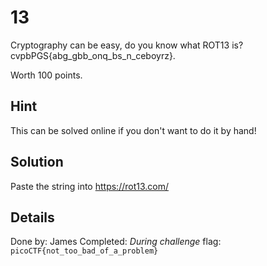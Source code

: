 # 13
Cryptography can be easy, do you know what ROT13 is? cvpbPGS{abg_gbb_onq_bs_n_ceboyrz}.

Worth 100 points.

## Hint
This can be solved online if you don't want to do it by hand!

## Solution
Paste the string into https://rot13.com/

## Details
Done by: James
Completed: *During challenge*
flag: `picoCTF{not_too_bad_of_a_problem}`
